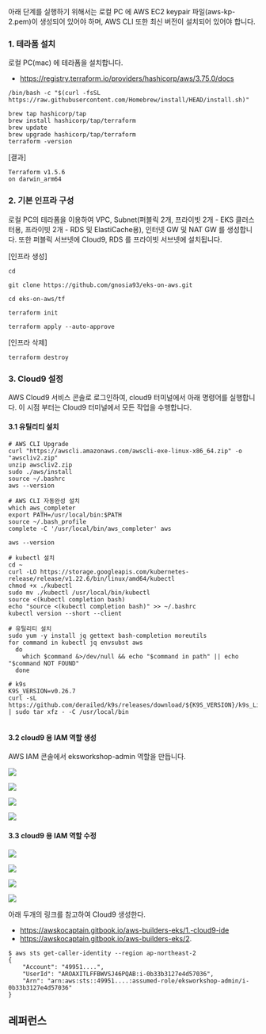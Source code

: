 아래 단계를 실행하기 위해서는 로컬 PC 에 AWS EC2 keypair 파일(aws-kp-2.pem)이 생성되어 있어야 하며, AWS CLI 또한 최신 버전이 설치되어 있어야 합니다.

### 1. 테라폼 설치 ###

로컬 PC(mac) 에 테라폼을 설치합니다. 
* https://registry.terraform.io/providers/hashicorp/aws/3.75.0/docs 
```
/bin/bash -c "$(curl -fsSL https://raw.githubusercontent.com/Homebrew/install/HEAD/install.sh)"

brew tap hashicorp/tap
brew install hashicorp/tap/terraform
brew update
brew upgrade hashicorp/tap/terraform
terraform -version
```
[결과]
```
Terraform v1.5.6
on darwin_arm64
```

### 2. 기본 인프라 구성 ###

로컬 PC의 테라폼을 이용하여 VPC, Subnet(퍼블릭 2개, 프라이빗 2개 - EKS 클러스터용, 프라이빗 2개 - RDS 및 ElastiCache용), 인터넷 GW 및 NAT GW 를 생성합니다. 또한 퍼블릭 서브넷에 Cloud9, RDS 를 프라이빗 서브넷에 설치됩니다.  

[인프라 생성]
```
cd

git clone https://github.com/gnosia93/eks-on-aws.git

cd eks-on-aws/tf

terraform init

terraform apply --auto-approve
```

[인프라 삭제]
```
terraform destroy
```


### 3. Cloud9 설정 ###

AWS Cloud9 서비스 콘솔로 로그인하여, cloud9 터미널에서 아래 명령어를 실행합니다. 이 시점 부터는 Cloud9 터미널에서 모든 작업을 수행합니다.

#### 3.1 유틸리티 설치 ####
```
# AWS CLI Upgrade
curl "https://awscli.amazonaws.com/awscli-exe-linux-x86_64.zip" -o "awscliv2.zip"
unzip awscliv2.zip
sudo ./aws/install
source ~/.bashrc
aws --version

# AWS CLI 자동완성 설치 
which aws_completer
export PATH=/usr/local/bin:$PATH
source ~/.bash_profile
complete -C '/usr/local/bin/aws_completer' aws

aws --version

# kubectl 설치
cd ~
curl -LO https://storage.googleapis.com/kubernetes-release/release/v1.22.6/bin/linux/amd64/kubectl
chmod +x ./kubectl
sudo mv ./kubectl /usr/local/bin/kubectl
source <(kubectl completion bash)
echo "source <(kubectl completion bash)" >> ~/.bashrc
kubectl version --short --client

# 유틸리티 설치
sudo yum -y install jq gettext bash-completion moreutils
for command in kubectl jq envsubst aws
  do
    which $command &>/dev/null && echo "$command in path" || echo "$command NOT FOUND"
  done

# k9s
K9S_VERSION=v0.26.7
curl -sL https://github.com/derailed/k9s/releases/download/${K9S_VERSION}/k9s_Linux_x86_64.tar.gz | sudo tar xfz - -C /usr/local/bin 
  
```

#### 3.2 cloud9 용 IAM 역할 생성 ####

AWS IAM 콘솔에서 eksworkshop-admin 역할을 만듭니다. 

![](https://github.com/gnosia93/eks-on-aws/blob/main/images/cloud9-role-1.png)

![](https://github.com/gnosia93/eks-on-aws/blob/main/images/cloud9-role-2.png)

![](https://github.com/gnosia93/eks-on-aws/blob/main/images/cloud9-role-3.png)

![](https://github.com/gnosia93/eks-on-aws/blob/main/images/cloud9-role-4.png)




#### 3.3 cloud9 용 IAM 역할 수정 ####

![](https://github.com/gnosia93/eks-on-aws/blob/main/images/cloud9-role-apply-1.png)

![](https://github.com/gnosia93/eks-on-aws/blob/main/images/cloud9-role-apply-2.png)

![](https://github.com/gnosia93/eks-on-aws/blob/main/images/cloud9-role-apply-3.png)

![](https://github.com/gnosia93/container-on-aws/blob/main/images/cloud9-2.png)


아래 두개의 링크를 참고하여 Cloud9 생성한다. 
* https://awskocaptain.gitbook.io/aws-builders-eks/1.-cloud9-ide
* https://awskocaptain.gitbook.io/aws-builders-eks/2.

```
$ aws sts get-caller-identity --region ap-northeast-2
{
    "Account": "49951....", 
    "UserId": "AROAXITLFFBWVSJ46PQAB:i-0b33b3127e4d57036", 
    "Arn": "arn:aws:sts::49951....:assumed-role/eksworkshop-admin/i-0b33b3127e4d57036"
}
```


## 레퍼런스 ##

